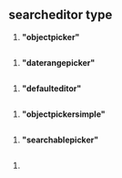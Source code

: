 
## searcheditor type #

1. **"objectpicker"**  
```json

```



1. **"daterangepicker"**  
```json

```



1. **"defaulteditor"**  
```json

```



1. **"objectpickersimple"**  
```json

```



1. **"searchablepicker"**  
```json

```



1. 